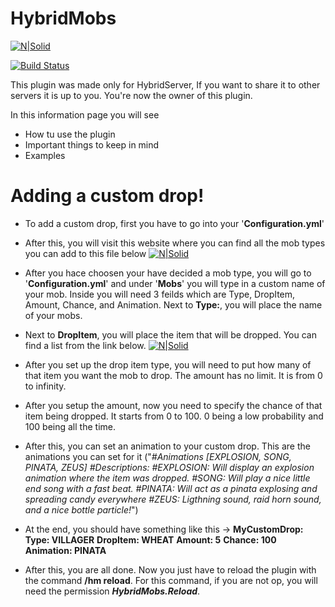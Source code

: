 # HybridMobs

[![N|Solid](<https://img.icons8.com/nolan/64/discord-logo.png>)](https://discord.gg/CGB2pmD)

[![Build Status](https://travis-ci.org/joemccann/dillinger.svg?branch=master)](https://travis-ci.org/joemccann/dillinger)

This plugin was made only for HybridServer, If you want to share it to other servers it is up to you. You're now the owner of this plugin.

In this information page you will see

  - How tu use the plugin
  - Important things to keep in mind
  - Examples

# Adding a custom drop!

- To add a custom drop, first you have to go into your '**Configuration.yml**'
- After this, you will visit this website where you can find all the mob types you can add to this file below
[![N|Solid](<https://img.icons8.com/ios-filled/50/000000/share-2.png>)](https://github.com/proxytimeout/PlayerRespect/blob/master/Mobs)

- After you hace choosen your have decided a mob type, you will go to '**Configuration.yml**' and under '**Mobs**' you will type in a custom name of your mob. Inside you will need 3 feilds which are Type, DropItem, Amount, Chance, and Animation. Next to **Type:**, you will place the name of your mobs.
- Next to **DropItem**, you will place the item that will be dropped. You can find a list from the link below.
[![N|Solid](<https://img.icons8.com/ios-filled/50/000000/share-2.png>)](https://github.com/proxytimeout/PlayerRespect/blob/master/Items)
- After you set up the drop item type, you will need to put how many of that item you want the mob to drop. The amount has no limit. It is from 0 to infinity.
- After you setup the amount, now you need to specify the chance of that item being dropped. It starts from 0 to 100. 0 being a low probability and 100 being all the time.
- After this, you can set an animation to your custom drop. This are the animations you can set for it ("*#Animations [EXPLOSION, SONG, PINATA, ZEUS]
#Descriptions:
#EXPLOSION: Will display an explosion animation where the item was dropped.
#SONG: Will play a nice little end song with a fast beat.
#PINATA: Will act as a pinata explosing and spreading candy everywhere
#ZEUS: Ligthning sound, raid horn sound, and a nice bottle particle!*")
- At the end, you should have something like this ->
**MyCustomDrop:**
    **Type: VILLAGER**
   **DropItem: WHEAT**
   **Amount: 5**
   **Chance: 100**
   **Animation: PINATA**

- After this, you are all done. Now you just have to reload the plugin with the command **/hm reload**. For this command, if you are not op, you will need the permission ***HybridMobs.Reload***.
